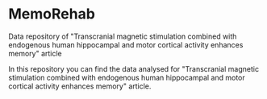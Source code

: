 # MemoRehab
Data repository of "Transcranial magnetic stimulation combined with endogenous human hippocampal and motor cortical activity enhances memory" article

In this repository you can find the data analysed for "Transcranial magnetic stimulation combined with endogenous human hippocampal and motor cortical activity enhances memory" article.
